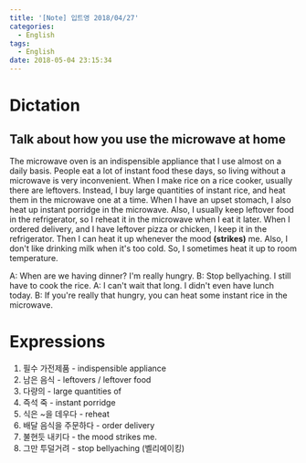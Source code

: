 ```yaml
---
title: '[Note] 입트영 2018/04/27'
categories:
  - English
tags:
  - English
date: 2018-05-04 23:15:34
---
```


# Dictation
## Talk about how you use the microwave at home

The microwave oven is an indispensible appliance that I use almost on a daily basis. People eat a lot of instant food these days, so living without a microwave is very inconvenient. When I make rice on a rice cooker, usually there are leftovers. Instead, I buy large quantities of instant rice, and heat them in the microwave one at a time. When I have an upset stomach, I also heat up instant porridge in the microwave. Also, I usually keep leftover food in the refrigerator, so I reheat it in the microwave when I eat it later. When I ordered delivery, and I have leftover pizza or chicken, I keep it in the refrigerator. Then I can heat it up whenever the mood **(strikes)** me. Also, I don't like drinking milk when it's too cold. So, I sometimes heat it up to room temperature. 

A: When are we having dinner? I'm really hungry.
B: Stop bellyaching. I still have to cook the rice.
A: I can't wait that long. I didn't even have lunch today.
B: If you're really that hungry, you can heat some instant rice in the microwave.

# Expressions

1. 필수 가전제품 - indispensible appliance
2. 남은 음식 - leftovers / leftover food
3. 다량의 - large quantities of
4. 즉석 죽 - instant porridge
5. 식은 ~을 데우다 - reheat
6. 배달 음식을 주문하다 - order delivery
7. 불현듯 내키다 - the mood strikes me.
8. 그만 투덜거려 - stop bellyaching (벨리에이킹)